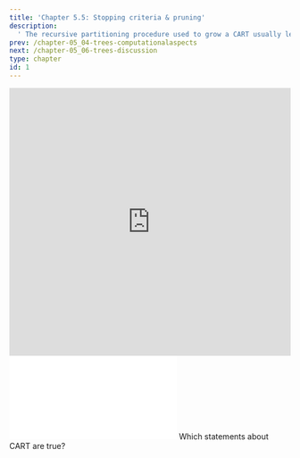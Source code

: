 ```yaml
---
title: 'Chapter 5.5: Stopping criteria & pruning'
description:
  ' The recursive partitioning procedure used to grow a CART usually leads to problems such as exponential growth of computations, overfitting, and the horizon effect. To deal with these problems, we can use stopping criteria and pruning. In this chapter, you will be explained the basis of these two solutions.'
prev: /chapter-05_04-trees-computationalaspects
next: /chapter-05_06-trees-discussion
type: chapter
id: 1
---
```


<exercise id="1" title="Video Lecture">

<iframe width="100%" height="480" src="https://www.youtube.com/embed/oQj3N2T-T90" frameborder="0" allow="accelerometer; autoplay; encrypted-media; gyroscope; picture-in-picture" allowfullscreen></iframe>

</exercise>

<exercise id="2" title="Slides">

<object data="pdfs/5/slides-cart-stoppingpruning.pdf" type="application/pdf" style="width:100%;height:480px">
    <embed src="pdfs/5/slides-cart-stoppingpruning.pdf" type="application/pdf" />
</object>

</exercise>



<exercise id="3" title="Quiz">
Which statements about CART are true?
<choice>
<opt text="Pruning means, cutting back the tree." correct="true">
</opt>
<opt text="Pruning means that the tree becomes less complex." correct="true">
</opt>
<opt text="A tree with one observation per leaf node will result in a good performance on new data.">
</opt>
</choice>
</exercise>